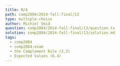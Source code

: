 ```yaml
---
title: N/A
path: comp2804/2014-fall-final/13
type: multiple-choice
author: Michiel Smid
question: comp2804/2014-fall-final/13/question.ts
solution: comp2804/2014-fall-final/13/solution.md
tags:
  - comp2804
  - comp2804-exam
  - the Complement Rule (3.3)
  - Expected Values (6.4)
---
```

